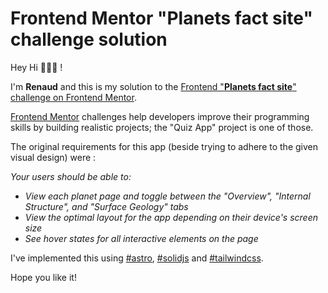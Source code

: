 # Frontend Mentor "Planets fact site" challenge solution

Hey Hi 🙋🏻‍♂️ !

I'm **Renaud** and this is my solution to the [Frontend "**Planets fact site**" challenge on Frontend Mentor](https://www.frontendmentor.io/challenges/planets-fact-site-gazqN8w_f).

[Frontend Mentor](https://www.frontendmentor.io/) challenges help developers improve their programming skills by building realistic projects; the "Quiz App" project is one of those.

The original requirements for this app (beside trying to adhere to the given visual design) were :

_Your users should be able to:_

- _View each planet page and toggle between the "Overview", "Internal Structure", and "Surface Geology" tabs_
- _View the optimal layout for the app depending on their device's screen size_
- _See hover states for all interactive elements on the page_


I've implemented this using [#astro](https://astro.build/), [#solidjs](https://www.solidjs.com/) and [#tailwindcss](https://tailwindcss.com/).

Hope you like it!

